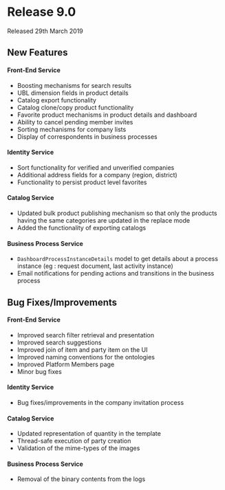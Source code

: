 # Release 9.0

Released 29th March 2019

## New Features

#### Front-End Service

- Boosting mechanisms for search results
- UBL dimension fields in product details
- Catalog export functionality
- Catalog clone/copy product functionality
- Favorite product mechanisms in product details and dashboard
- Ability to cancel pending member invites
- Sorting mechanisms for company lists
- Display of correspondents in business processes

#### Identity Service

- Sort functionality for verified and unverified companies
- Additional address fields for a company (region, district)
- Functionality to persist product level favorites

#### Catalog Service

- Updated bulk product publishing mechanism so that only the products having the same categories are updated in the replace mode
- Added the functionality of exporting catalogs

#### Business Process Service

- `DashboardProcessInstanceDetails` model to get details about a process instance (eg : request document, last activity instance)
- Email notifications for pending actions and transitions in the business process

## Bug Fixes/Improvements

#### Front-End Service

- Improved search filter retrieval and presentation
- Improved search suggestions
- Improved join of item and party item on the UI
- Improved naming conventions for the ontologies
- Improved Platform Members page
- Minor bug fixes

#### Identity Service

- Bug fixes/improvements in the company invitation process

#### Catalog Service

- Updated representation of quantity in the template
- Thread-safe execution of party creation
- Validation of the mime-types of the images

#### Business Process Service

- Removal of the binary contents from the logs